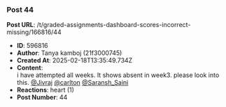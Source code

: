 ### Post 44
**Post URL**: /t/graded-assignments-dashboard-scores-incorrect-missing/166816/44
- **ID**: 596816
- **Author**: Tanya kamboj (21f3000745)
- **Created At**: 2025-02-18T13:35:49.734Z
- **Content**:  
  i have attempted all weeks. It shows absent  in week3. please look into this. <a class="mention" href="/u/jivraj">@Jivraj</a> <a class="mention" href="/u/carlton">@carlton</a> <a class="mention" href="/u/saransh_saini">@Saransh_Saini</a>
- **Reactions**: heart (1)
- **Post Number**: 44

